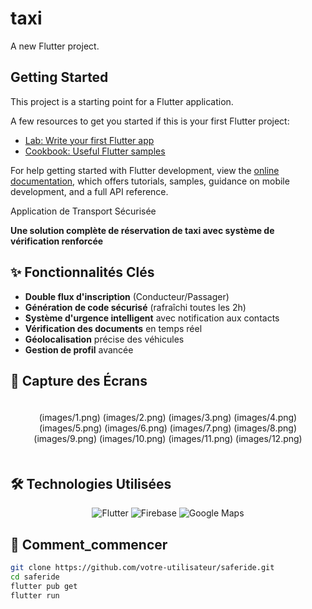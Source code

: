 # taxi

A new Flutter project.

## Getting Started

This project is a starting point for a Flutter application.

A few resources to get you started if this is your first Flutter project:

- [Lab: Write your first Flutter app](https://docs.flutter.dev/get-started/codelab)
- [Cookbook: Useful Flutter samples](https://docs.flutter.dev/cookbook)

For help getting started with Flutter development, view the
[online documentation](https://docs.flutter.dev/), which offers tutorials,
samples, guidance on mobile development, and a full API reference.

Application de Transport Sécurisée

**Une solution complète de réservation de taxi avec système de vérification renforcée**



## ✨ Fonctionnalités Clés

- **Double flux d'inscription** (Conducteur/Passager)
- **Génération de code sécurisé** (rafraîchi toutes les 2h)
- **Système d'urgence intelligent** avec notification aux contacts
- **Vérification des documents** en temps réel
- **Géolocalisation** précise des véhicules
- **Gestion de profil** avancée

## 📸 Capture des Écrans
<div align="center" style="display: grid; grid-template-columns: repeat(auto-fit, minmax(300px, 1fr)); gap: 20px; padding: 20px;">
(images/1.png)
(images/2.png)
(images/3.png)
(images/4.png)
(images/5.png)
(images/6.png)
(images/7.png)
(images/8.png)
(images/9.png)
(images/10.png)
(images/11.png)
(images/12.png)
</div>

## 🛠️ Technologies Utilisées

<p align="center">
  <img src="https://img.shields.io/badge/Flutter-3.16+-02569B?logo=flutter" alt="Flutter">
  <img src="https://img.shields.io/badge/Firebase-FFCA28?logo=firebase" alt="Firebase">
  <img src="https://img.shields.io/badge/Google_Maps-4285F4?logo=google-maps" alt="Google Maps">
</p>

## 🚀 Comment_commencer

```bash
git clone https://github.com/votre-utilisateur/saferide.git
cd saferide
flutter pub get
flutter run